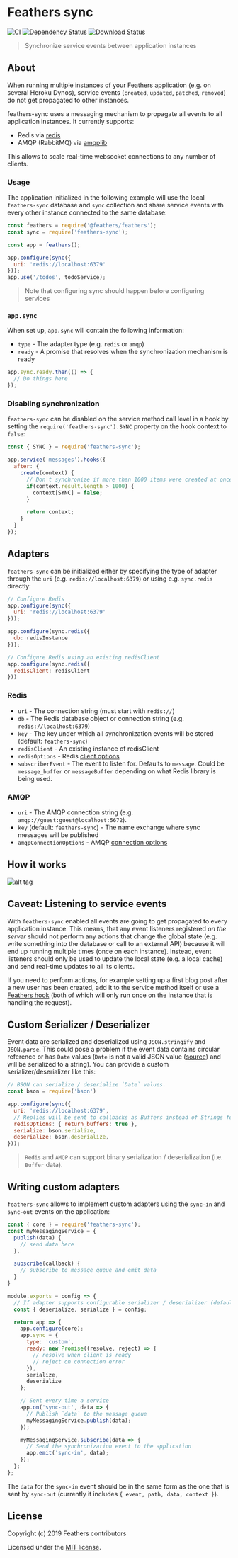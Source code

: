 # Feathers sync

[![CI](https://github.com/feathersjs-ecosystem/feathers-sync/workflows/CI/badge.svg)](https://github.com/feathersjs-ecosystem/feathers-sync/actions?query=workflow%3ACI)
[![Dependency Status](https://img.shields.io/david/feathersjs-ecosystem/feathers-sync.svg?style=flat-square)](https://david-dm.org/feathersjs-ecosystem/feathers-sync)
[![Download Status](https://img.shields.io/npm/dm/feathers-sync.svg?style=flat-square)](https://www.npmjs.com/package/feathers-sync)

> Synchronize service events between application instances

## About

When running multiple instances of your Feathers application (e.g. on several Heroku Dynos), service events (`created`, `updated`, `patched`, `removed`) do not get propagated to other instances.

feathers-sync uses a messaging mechanism to propagate all events to all application instances. It currently supports:

- Redis via [redis](https://github.com/NodeRedis/node_redis)
- AMQP (RabbitMQ) via [amqplib](https://github.com/squaremo/amqp.node)

This allows to scale real-time websocket connections to any number of clients.

### Usage

The application initialized in the following example will use the local `feathers-sync` database and `sync` collection and share service events with every other instance connected to the same database:

```js
const feathers = require('@feathers/feathers');
const sync = require('feathers-sync');

const app = feathers();

app.configure(sync({
  uri: 'redis://localhost:6379'
}));
app.use('/todos', todoService);
```

> Note that configuring sync should happen before configuring services

### `app.sync`

When set up, `app.sync` will contain the following information:

- `type` - The adapter type (e.g. `redis` or `amqp`)
- `ready` - A promise that resolves when the synchronization mechanism is ready

```js
app.sync.ready.then(() => {
  // Do things here
});
```

### Disabling synchronization

`feathers-sync` can be disabled on the service method call level in a hook by setting the `require('feathers-sync').SYNC` property on the hook context to `false`:

```js
const { SYNC } = require('feathers-sync');

app.service('messages').hooks({
  after: {
    create(context) {
      // Don't synchronize if more than 1000 items were created at once
      if(context.result.length > 1000) {
        context[SYNC] = false;
      }

      return context;
    }
  }
});
```

## Adapters

`feathers-sync` can be initialized either by specifying the type of adapter through the `uri` (e.g. `redis://localhost:6379`) or using e.g. `sync.redis` directly:

```js
// Configure Redis
app.configure(sync({
  uri: 'redis://localhost:6379'
}));

app.configure(sync.redis({
  db: redisInstance
}));

// Configure Redis using an existing redisClient
app.configure(sync.redis({
  redisClient: redisClient
}))
```

### Redis

- `uri` - The connection string (must start with `redis://`)
- `db` - The Redis database object or connection string (e.g. `redis://localhost:6379`)
- `key` - The key under which all synchronization events will be stored (default: `feathers-sync`)
- `redisClient` - An existing instance of redisClient
- `redisOptions` - Redis [client options](http://redis.js.org/#api-rediscreateclient)
- `subscriberEvent` - The event to listen for. Defaults to `message`. Could be `message_buffer` or `messageBuffer` depending on what Redis library is being used.

### AMQP

- `uri` - The AMQP connection string (e.g. `amqp://guest:guest@localhost:5672`).
- `key` (default: `feathers-sync`) - The name exchange where sync messages will be published
- `amqpConnectionOptions` - AMQP [connection options](http://www.squaremobius.net/amqp.node/channel_api.html#connect)

## How it works

![alt tag](https://raw.githubusercontent.com/PedroMD/feathers-sync/master/feathers-sync%20and%20real-time%20events-60.png)

## Caveat: Listening to service events

With `feathers-sync` enabled all events are going to get propagated to every application instance. This means, that any event listeners registered _on the server_ should not perform any actions that change the global state (e.g. write something into the database or call to an external API) because it will end up running multiple times (once on each instance). Instead, event listeners should only be used to update the local state (e.g. a local cache) and send real-time updates to all its clients.

If you need to perform actions, for example setting up a first blog post after a new user has been created, add it to the service method itself or use a [Feathers hook](https://docs.feathersjs.com/api/hooks.html) (both of which will only run once on the instance that is handling the request).

## Custom Serializer / Deserializer

Event data are serialized and deserialized using `JSON.stringify` and `JSON.parse`. This could pose a problem if the event data contains circular reference or has `Date` values (`Date` is not a valid JSON value ([source](https://www.w3schools.com/js/js_json_datatypes.asp)) and will be serialized to a string). You can provide a custom serializer/deserializer like this:

```js
// BSON can serialize / deserialize `Date` values.
const bson = require('bson')

app.configure(sync({
  uri: 'redis://localhost:6379',
  // Replies will be sent to callbacks as Buffers instead of Strings for bson.deserialize to work.
  redisOptions: { return_buffers: true },
  serialize: bson.serialize,
  deserialize: bson.deserialize,
}));
```

> `Redis` and `AMQP` can support binary serialization / deserialization (i.e. `Buffer` data).

## Writing custom adapters

`feathers-sync` allows to implement custom adapters using the `sync-in` and `sync-out` events on the application:

```js
const { core } = require('feathers-sync');
const myMessagingService = {
  publish(data) {
    // send data here
  },

  subscribe(callback) {
    // subscribe to message queue and emit data
  }
}

module.exports = config => {
  // If adapter supports configurable serializer / deserializer (defaults to `JSON.stringfy` / `JSON.parse`)
  const { deserialize, serialize } = config;

  return app => {
    app.configure(core);
    app.sync = {
      type: 'custom',
      ready: new Promise((resolve, reject) => {
        // resolve when client is ready
        // reject on connection error
      }),
      serialize,
      deserialize
    };

    // Sent every time a service
    app.on('sync-out', data => {
      // Publish `data` to the message queue
      myMessagingService.publish(data);
    });

    myMessagingService.subscribe(data => {
      // Send the synchronization event to the application
      app.emit('sync-in', data);
    });
  };
};
```

The `data` for the `sync-in` event should be in the same form as the one that is sent by `sync-out` (currently it includes `{ event, path, data, context }`).

## License

Copyright (c) 2019 Feathers contributors

Licensed under the [MIT license](LICENSE).
